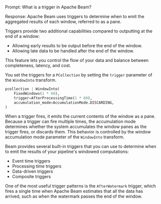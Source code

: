 Prompt:
What is a trigger in Apache Beam?

Response:
Apache Beam uses triggers to determine when to emit the aggregated results of each window, referred to as a pane.

Triggers provide two additional capabilities compared to outputting at the end of a window:
- Allowing early results to be output before the end of the window.
- Allowing late data to be handled after the end of the window.

This feature lets you control the flow of your data and balance between completeness, latency, and cost.

You set the triggers for a `PCollection` by setting the `trigger` parameter of the `WindowInto` transform.

```python
pcollection | WindowInto(
    FixedWindows(1 * 60),
    trigger=AfterProcessingTime(1 * 60),
    accumulation_mode=AccumulationMode.DISCARDING,
)
```

When a trigger fires, it emits the current contents of the window as a pane. Because a trigger can fire multiple times, the accumulation mode determines whether the system accumulates the window panes as the trigger fires, or discards them. This behavior is controlled by the window accumulation mode parameter of the `WindowInto` transform.

Beam provides several built-in triggers that you can use to determine when to emit the results of your pipeline's windowed computations:
- Event time triggers
- Processing time triggers
- Data-driven triggers
- Composite triggers

One of the most useful trigger patterns is the `AfterWatermark` trigger, which fires a single time when Apache Beam estimates that all the data has arrived, such as when the watermark passes the end of the window.
